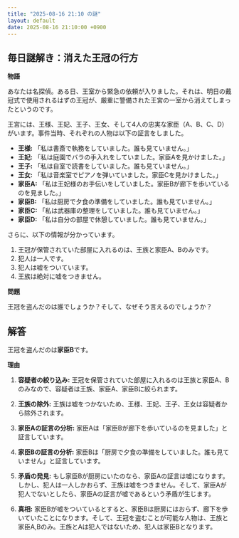 ```yaml
---
title: "2025-08-16 21:10 の謎"
layout: default
date: 2025-08-16 21:10:00 +0900
---
```

## 毎日謎解き：消えた王冠の行方

**物語**

あなたは名探偵。ある日、王室から緊急の依頼が入りました。それは、明日の戴冠式で使用されるはずの王冠が、厳重に警備された王宮の一室から消えてしまったというのです。

王宮には、王様、王妃、王子、王女、そして4人の忠実な家臣（A、B、C、D）がいます。事件当時、それぞれの人物は以下の証言をしました。

*   **王様:** 「私は書斎で執務をしていました。誰も見ていません。」
*   **王妃:** 「私は庭園でバラの手入れをしていました。家臣Aを見かけました。」
*   **王子:** 「私は自室で読書をしていました。誰も見ていません。」
*   **王女:** 「私は音楽室でピアノを弾いていました。家臣Cを見かけました。」
*   **家臣A:** 「私は王妃様のお手伝いをしていました。家臣Bが廊下を歩いているのを見ました。」
*   **家臣B:** 「私は厨房で夕食の準備をしていました。誰も見ていません。」
*   **家臣C:** 「私は武器庫の整理をしていました。誰も見ていません。」
*   **家臣D:** 「私は自分の部屋で休憩していました。誰も見ていません。」

さらに、以下の情報が分かっています。

1.  王冠が保管されていた部屋に入れるのは、王族と家臣A、Bのみです。
2.  犯人は一人です。
3.  犯人は嘘をついています。
4.  王族は絶対に嘘をつきません。

**問題**

王冠を盗んだのは誰でしょうか？そして、なぜそう言えるのでしょうか？

## 解答

王冠を盗んだのは**家臣B**です。

**理由**

1.  **容疑者の絞り込み:** 王冠を保管されていた部屋に入れるのは王族と家臣A、Bのみなので、容疑者は王族、家臣A、家臣Bに絞られます。

2.  **王族の除外:** 王族は嘘をつかないため、王様、王妃、王子、王女は容疑者から除外されます。

3.  **家臣Aの証言の分析:** 家臣Aは「家臣Bが廊下を歩いているのを見ました」と証言しています。

4.  **家臣Bの証言の分析:** 家臣Bは「厨房で夕食の準備をしていました。誰も見ていません」と証言しています。

5.  **矛盾の発見:** もし家臣Bが厨房にいたのなら、家臣Aの証言は嘘になります。しかし、犯人は一人しかおらず、王族は嘘をつきません。そして、家臣Aが犯人でないとしたら、家臣Aの証言が嘘であるという矛盾が生じます。

6.  **真相:** 家臣Bが嘘をついているとすると、家臣Bは厨房にはおらず、廊下を歩いていたことになります。そして、王冠を盗むことが可能な人物は、王族と家臣A,Bのみ。王族とAは犯人ではないため、犯人は家臣Bとなります。
